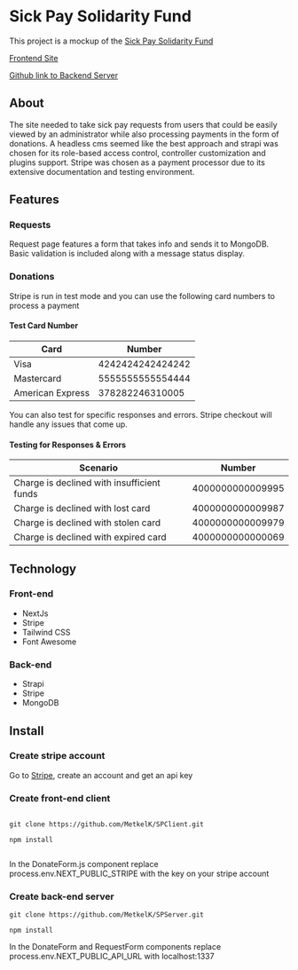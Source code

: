 # Sick Pay Solidarity Fund

This project is a mockup of the [Sick Pay Solidarity Fund](https://www.sickpaysolidarity.ca/)

[Frontend Site](https://sick-pay-fund.vercel.app/)

[Github link to Backend Server](https://github.com/MetkelK/SPServer)

## About

The site needed to take sick pay requests from users that could be easily viewed by an administrator while also processing payments in the form of donations. A headless cms seemed like the best approach and strapi was chosen for its role-based access control, controller customization and plugins support. Stripe was chosen as a payment processor due to its extensive documentation and testing environment.

## Features

### Requests

Request page features a form that takes info and sends it to MongoDB. Basic validation is included along with a message status display.

### Donations

Stripe is run in test mode and you can use the following card numbers to process a payment

#### Test Card Number

| Card             | Number           |
| ---------------- | ---------------- |
| Visa             | 4242424242424242 |
| Mastercard       | 5555555555554444 |
| American Express | 378282246310005  |

You can also test for specific responses and errors. Stripe checkout will handle any issues that come up.

#### Testing for Responses & Errors

| Scenario                                   | Number           |
| ------------------------------------------ | ---------------- |
| Charge is declined with insufficient funds | 4000000000009995 |
| Charge is declined with lost card          | 4000000000009987 |
| Charge is declined with stolen card        | 4000000000009979 |
| Charge is declined with expired card       | 4000000000000069 |

## Technology

### Front-end

- NextJs
- Stripe
- Tailwind CSS
- Font Awesome

### Back-end

- Strapi
- Stripe
- MongoDB

## Install

### Create stripe account

Go to [Stripe](https://stripe.com/docs), create an account and get an api key

### Create front-end client

```

git clone https://github.com/MetkelK/SPClient.git

npm install


```

In the DonateForm.js component replace process.env.NEXT_PUBLIC_STRIPE with the key on your stripe account

### Create back-end server

```
git clone https://github.com/MetkelK/SPServer.git

npm install

```

In the DonateForm and RequestForm components replace process.env.NEXT_PUBLIC_API_URL with localhost:1337
